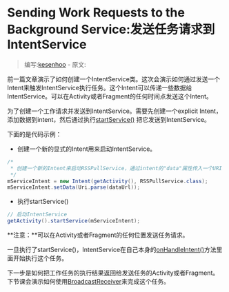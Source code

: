 # Sending Work Requests to the Background Service:发送任务请求到IntentService

> 编写:[kesenhoo](https://github.com/kesenhoo) - 原文:

前一篇文章演示了如何创建一个IntentService类。这次会演示如何通过发送一个Intent来触发IntentService执行任务。这个Intent可以传递一些数据给IntentService。可以在Activity或者Fragment的任何时间点发送这个Intent。

为了创建一个工作请求并发送到IntentService。需要先创建一个explicit Intent，添加数据到intent，然后通过执行[startService()](http://developer.android.com/reference/android/content/Context.html#startService(android.content.Intent)) 把它发送到IntentService。

下面的是代码示例：

* 创建一个新的显式的Intent用来启动IntentService。

```java
/*
 * 创建一个新的Intent来启动RSSPullService，通过intent的"data"属性传入一个URI
 */
mServiceIntent = new Intent(getActivity(), RSSPullService.class);
mServiceIntent.setData(Uri.parse(dataUrl));
```

<!-- More -->

* 执行startService()

```java
// 启动IntentService
getActivity().startService(mServiceIntent);
```

**注意：**可以在Activity或者Fragment的任何位置发送任务请求。

一旦执行了startService()，IntentService在自己本身的[onHandleIntent()](http://developer.android.com/reference/android/app/IntentService.html#onHandleIntent(android.content.Intent))方法里面开始执行这个任务。

下一步是如何把工作任务的执行结果返回给发送任务的Activity或者Fragment。下节课会演示如何使用[BroadcastReceiver](http://developer.android.com/reference/android/content/BroadcastReceiver.html)来完成这个任务。
